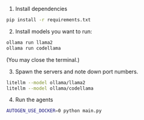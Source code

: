 1. Install dependencies

```bash
pip install -r requirements.txt
```

2. Install models you want to run:

```bash
ollama run llama2
ollama run codellama
```

(You may close the terminal.)

3. Spawn the servers and note down port numbers.

```bash
litellm --model ollama/llama2
litellm --model ollama/codellama
```

4. Run the agents

```bash
AUTOGEN_USE_DOCKER=0 python main.py
```
